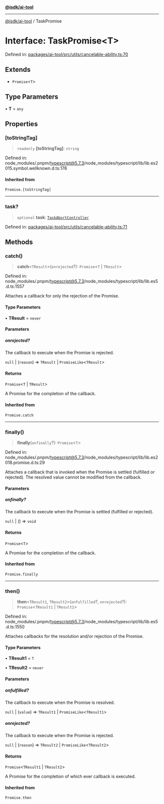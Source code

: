 [**@isdk/ai-tool**](../README.md)

***

[@isdk/ai-tool](../globals.md) / TaskPromise

# Interface: TaskPromise\<T\>

Defined in: [packages/ai-tool/src/utils/cancelable-ability.ts:70](https://github.com/isdk/ai-tool.js/blob/83a1524a1644365964efc043a7a7991d8fd46b49/src/utils/cancelable-ability.ts#L70)

## Extends

- `Promise`\<`T`\>

## Type Parameters

• **T** = `any`

## Properties

### \[toStringTag\]

> `readonly` **\[toStringTag\]**: `string`

Defined in: node\_modules/.pnpm/typescript@5.7.3/node\_modules/typescript/lib/lib.es2015.symbol.wellknown.d.ts:176

#### Inherited from

`Promise.[toStringTag]`

***

### task?

> `optional` **task**: [`TaskAbortController`](../classes/TaskAbortController.md)

Defined in: [packages/ai-tool/src/utils/cancelable-ability.ts:71](https://github.com/isdk/ai-tool.js/blob/83a1524a1644365964efc043a7a7991d8fd46b49/src/utils/cancelable-ability.ts#L71)

## Methods

### catch()

> **catch**\<`TResult`\>(`onrejected`?): `Promise`\<`T` \| `TResult`\>

Defined in: node\_modules/.pnpm/typescript@5.7.3/node\_modules/typescript/lib/lib.es5.d.ts:1557

Attaches a callback for only the rejection of the Promise.

#### Type Parameters

• **TResult** = `never`

#### Parameters

##### onrejected?

The callback to execute when the Promise is rejected.

`null` | (`reason`) => `TResult` \| `PromiseLike`\<`TResult`\>

#### Returns

`Promise`\<`T` \| `TResult`\>

A Promise for the completion of the callback.

#### Inherited from

`Promise.catch`

***

### finally()

> **finally**(`onfinally`?): `Promise`\<`T`\>

Defined in: node\_modules/.pnpm/typescript@5.7.3/node\_modules/typescript/lib/lib.es2018.promise.d.ts:29

Attaches a callback that is invoked when the Promise is settled (fulfilled or rejected). The
resolved value cannot be modified from the callback.

#### Parameters

##### onfinally?

The callback to execute when the Promise is settled (fulfilled or rejected).

`null` | () => `void`

#### Returns

`Promise`\<`T`\>

A Promise for the completion of the callback.

#### Inherited from

`Promise.finally`

***

### then()

> **then**\<`TResult1`, `TResult2`\>(`onfulfilled`?, `onrejected`?): `Promise`\<`TResult1` \| `TResult2`\>

Defined in: node\_modules/.pnpm/typescript@5.7.3/node\_modules/typescript/lib/lib.es5.d.ts:1550

Attaches callbacks for the resolution and/or rejection of the Promise.

#### Type Parameters

• **TResult1** = `T`

• **TResult2** = `never`

#### Parameters

##### onfulfilled?

The callback to execute when the Promise is resolved.

`null` | (`value`) => `TResult1` \| `PromiseLike`\<`TResult1`\>

##### onrejected?

The callback to execute when the Promise is rejected.

`null` | (`reason`) => `TResult2` \| `PromiseLike`\<`TResult2`\>

#### Returns

`Promise`\<`TResult1` \| `TResult2`\>

A Promise for the completion of which ever callback is executed.

#### Inherited from

`Promise.then`
